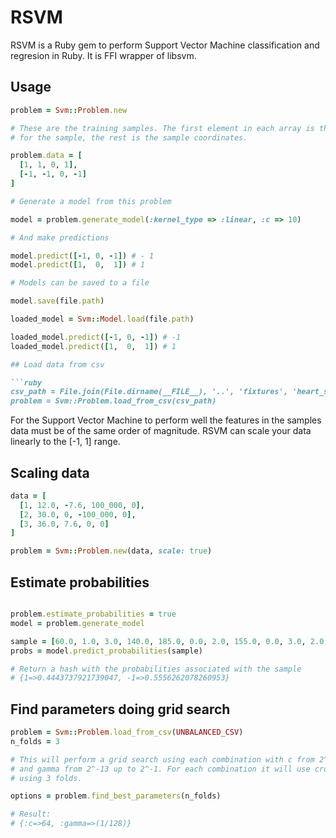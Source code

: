 # RSVM

RSVM is a Ruby gem to perform Support Vector Machine classification and regresion
in Ruby. It is FFI wrapper of libsvm.

## Usage

```ruby
problem = Svm::Problem.new

# These are the training samples. The first element in each array is the label
# for the sample, the rest is the sample coordinates.

problem.data = [
  [1, 1, 0, 1],
  [-1, -1, 0, -1]
]

# Generate a model from this problem

model = problem.generate_model(:kernel_type => :linear, :c => 10)

# And make predictions

model.predict([-1, 0, -1]) # - 1
model.predict([1,  0,  1]) # 1

# Models can be saved to a file

model.save(file.path)

loaded_model = Svm::Model.load(file.path)

loaded_model.predict([-1, 0, -1]) # -1
loaded_model.predict([1,  0,  1]) # 1

## Load data from csv

```ruby
csv_path = File.join(File.dirname(__FILE__), '..', 'fixtures', 'heart_scale.csv')
problem = Svm::Problem.load_from_csv(csv_path)
```

For the Support Vector Machine to perform well the features in the samples data must
be of the same order of magnitude. RSVM can scale your data linearly to the [-1, 1] range.

## Scaling data

```ruby
data = [
  [1, 12.0, -7.6, 100_000, 0],
  [2, 30.0, 0, -100_000, 0],
  [3, 36.0, 7.6, 0, 0]
]

problem = Svm::Problem.new(data, scale: true)
```

## Estimate probabilities

```ruby

problem.estimate_probabilities = true
model = problem.generate_model

sample = [60.0, 1.0, 3.0, 140.0, 185.0, 0.0, 2.0, 155.0, 0.0, 3.0, 2.0, 0.0, 3.0]
probs = model.predict_probabilities(sample)

# Return a hash with the probabilities associated with the sample
# {1=>0.4443737921739047, -1=>0.5556262078260953}
```

## Find parameters doing grid search

```ruby
problem = Svm::Problem.load_from_csv(UNBALANCED_CSV)
n_folds = 3

# This will perform a grid search using each combination with c from 2^1 up to 2^14
# and gamma from 2^-13 up to 2^-1. For each combination it will use crossvalidation
# using 3 folds.

options = problem.find_best_parameters(n_folds)

# Result:
# {:c=>64, :gamma=>(1/128)}
```


